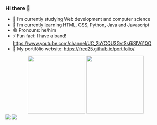 ### Hi there 👋

- 🔭 I’m currently studying Web development and computer science
- 🌱 I’m currently learning HTML, CSS, Python, Java and Javascript
- 😄 Pronouns: he/him
- ⚡ Fun fact: I have a band! https://www.youtube.com/channel/UC_2bYCQU3GvtSs6iSIV61QQ
- 🎨 My portifólio website: https://fred25.github.io/portifolio/

<div align="center">
  <a href="https://github.com/fred25">
  <img height="180em" src="https://github-readme-stats.vercel.app/api?username=fred25&show_icons=true&theme=tokyonight&include_all_commits=true&count_private=true"/>
  <img height="180em" src="https://github-readme-stats.vercel.app/api/top-langs/?username=fred25&layout=compact&langs_count=7&theme=tokyonight"/>
</div>

  <div> 
  <a href="https://www.instagram.com/fred_mattos_/" target="_blank"><img src="https://img.shields.io/badge/-Instagram-%23E4405F?style=for-the-badge&logo=instagram&logoColor=white" target="_blank"></a>
  <a href = "mailto:fredericomattos25@gmail.com"><img src="https://img.shields.io/badge/-Gmail-%23333?style=for-the-badge&logo=gmail&logoColor=white" target="_blank"></a>
</div>
  
<!--
**fred25/fred25** is a ✨ _special_ ✨ repository because its `README.md` (this file) appears on your GitHub profile.

Here are some ideas to get you started:

- 🔭 I’m currently working on ...
- 🌱 I’m currently learning ...
- 👯 I’m looking to collaborate on ...
- 🤔 I’m looking for help with ...
- 💬 Ask me about ...
- 📫 How to reach me: ...
- 😄 Pronouns: ...
- ⚡ Fun fact: ...
-->
